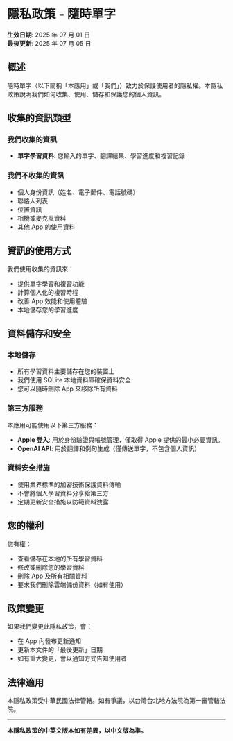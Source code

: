 # 隱私政策 - 隨時單字

**生效日期**: 2025 年 07 月 01 日  
**最後更新**: 2025 年 07 月 05 日

## 概述

隨時單字（以下簡稱「本應用」或「我們」）致力於保護使用者的隱私權。本隱私政策說明我們如何收集、使用、儲存和保護您的個人資訊。

## 收集的資訊類型

### 我們收集的資訊

- **單字學習資料**: 您輸入的單字、翻譯結果、學習進度和複習記錄

### 我們不收集的資訊

- 個人身份資訊（姓名、電子郵件、電話號碼）
- 聯絡人列表
- 位置資訊
- 相機或麥克風資料
- 其他 App 的使用資料

## 資訊的使用方式

我們使用收集的資訊來：

- 提供單字學習和複習功能
- 計算個人化的複習時程
- 改善 App 效能和使用體驗
- 本地儲存您的學習進度

## 資料儲存和安全

### 本地儲存

- 所有學習資料主要儲存在您的裝置上
- 我們使用 SQLite 本地資料庫確保資料安全
- 您可以隨時刪除 App 來移除所有資料

### 第三方服務

本應用可能使用以下第三方服務：

- **Apple 登入**: 用於身份驗證與帳號管理，僅取得 Apple 提供的最小必要資訊。
- **OpenAI API**: 用於翻譯和例句生成（僅傳送單字，不包含個人資訊）

### 資料安全措施

- 使用業界標準的加密技術保護資料傳輸
- 不會將個人學習資料分享給第三方
- 定期更新安全措施以防範資料洩露

## 您的權利

您有權：

- 查看儲存在本地的所有學習資料
- 修改或刪除您的學習資料
- 刪除 App 及所有相關資料
- 要求我們刪除雲端備份資料（如有使用）

## 政策變更

如果我們變更此隱私政策，會：

- 在 App 內發布更新通知
- 更新本文件的「最後更新」日期
- 如有重大變更，會以通知方式告知使用者

## 法律適用

本隱私政策受中華民國法律管轄。如有爭議，以台灣台北地方法院為第一審管轄法院。

---

**本隱私政策的中英文版本如有差異，以中文版為準。**
